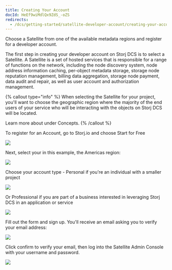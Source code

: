 ```yaml
---
title: Creating Your Account
docId: HeEf9wiMdlQx9ZdS_-oZS
redirects:
  - /dcs/getting-started/satellite-developer-account/creating-your-account
---
```


Choose a Satellite from one of the available metadata regions and register for a developer account.

The first step in creating your developer account on Storj DCS is to select a Satellite. A Satellite is a set of hosted services that is responsible for a range of functions on the network, including the node discovery system, node address information caching, per-object metadata storage, storage node reputation management, billing data aggregation, storage node payment, data audit and repair, as well as user account and authorization management.&#x20;

{% callout type="info"  %}
When selecting the Satellite for your project, you'll want to choose the geographic region where the majority of the end users of your service who will be interacting with the objects on Storj DCS will be located.

Learn more about [](docId:v0b3GtAU4dDT_1qibwCxc) under Concepts.
{% /callout %}

To register for an Account, go to Storj.io and choose Start for Free

![](https://link.storjshare.io/raw/jua7rls6hkx5556qfcmhrqed2tfa/docs/images/KUG4mPsNpzLXMkulWZJ4W_account01.png)

Next, select your [](docId:v0b3GtAU4dDT_1qibwCxc) in this example, the Americas region:

![](https://link.storjshare.io/raw/jua7rls6hkx5556qfcmhrqed2tfa/docs/images/E3ie6SDBodo6Xz1t32IeN_account02.png)

Choose your account type - Personal if you're an individual with a smaller project&#x20;

![](https://link.storjshare.io/raw/jua7rls6hkx5556qfcmhrqed2tfa/docs/images/ProKS3n1_rBPBj3PON-Em_account03.png)

Or Professional if you are part of a business interested in leveraging Storj DCS in an application or service

![](https://link.storjshare.io/raw/jua7rls6hkx5556qfcmhrqed2tfa/docs/images/He52WhNreWbPyINWumw6-_account04.png)

Fill out the form and sign up. You'll receive an email asking you to verify your email address:

![](https://link.storjshare.io/raw/jua7rls6hkx5556qfcmhrqed2tfa/docs/images/by3ZW3r_m_fHXyCGOgml8_account05.png)

Click confirm to verify your email, then log into the Satellite Admin Console with your username and password.&#x20;

![](https://link.storjshare.io/raw/jua7rls6hkx5556qfcmhrqed2tfa/docs/images/5rma6dFXWcIYqmvAAAitf_account06.png)
